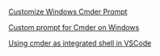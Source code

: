 [Customize Windows Cmder Prompt](https://amreldib.com/blog/CustomizeWindowsCmderPrompt/)

[Custom prompt for Cmder on Windows](https://github.com/AmrEldib/cmder-powerline-prompt)

[Using cmder as integrated shell in VSCode](https://winsmarts.com/using-cmder-as-integrated-shell-in-vscode-c3340714fe3c)
